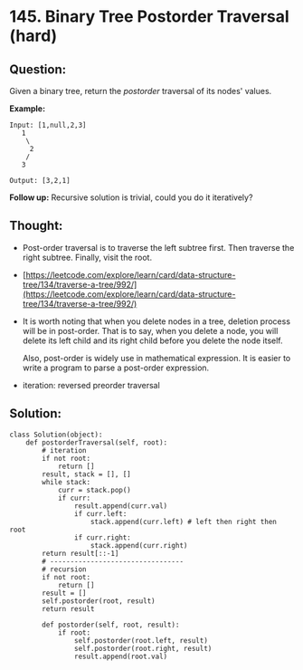 # 145. Binary Tree Postorder Traversal \(hard\)

## Question:

Given a binary tree, return the _postorder_ traversal of its nodes' values.

**Example:**

```text
Input: [1,null,2,3]
   1
    \
     2
    /
   3

Output: [3,2,1]
```

**Follow up:** Recursive solution is trivial, could you do it iteratively?

## Thought:

* Post-order traversal is to traverse the left subtree first. Then traverse the right subtree. Finally, visit the root.
* [https://leetcode.com/explore/learn/card/data-structure-tree/134/traverse-a-tree/992/](https://leetcode.com/explore/learn/card/data-structure-tree/134/traverse-a-tree/992/)
* It is worth noting that when you delete nodes in a tree, deletion process will be in post-order. That is to say, when you delete a node, you will delete its left child and its right child before you delete the node itself.

  Also, post-order is widely use in mathematical expression. It is easier to write a program to parse a post-order expression. 

* iteration: reversed preorder traversal

## Solution:

```text
class Solution(object):
    def postorderTraversal(self, root):
        # iteration
        if not root:
            return []
        result, stack = [], []
        while stack:
            curr = stack.pop()
            if curr:
                result.append(curr.val) 
                if curr.left:
                    stack.append(curr.left) # left then right then root
                if curr.right:
                    stack.append(curr.right)
        return result[::-1]
        # ---------------------------------
        # recursion
        if not root:
            return []
        result = []
        self.postorder(root, result)
        return result
        
        def postorder(self, root, result):
            if root:
                self.postorder(root.left, result)
                self.postorder(root.right, result)
                result.append(root.val)
```

